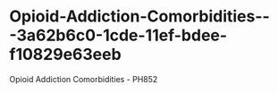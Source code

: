 # Opioid-Addiction-Comorbidities---3a62b6c0-1cde-11ef-bdee-f10829e63eeb
Opioid Addiction Comorbidities - PH852
